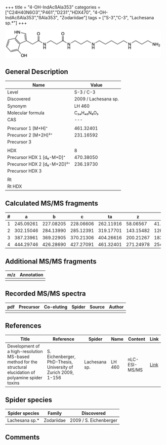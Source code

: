 +++
title = "4-OH-IndAcßAla353"
categories = ["C24H40N6O3","P461","D231","HDX470",
"4-OH-IndAcßAla353","ßAla353",
"Zodariidae"]
tags = ["S-3","C-3",
"Lachesana sp.*"]
+++

![](/img/4-OH-IndAcbAla353.png)

## General Description

| Name                        | Value                |
|-----------------------------|----------------------|
| Level                       | S-3 / C-3                   |
| Discovered                  | 2009 / Lachesana sp. |
| Synonym                     | LH 460               |
| Molecular formula           | C₂₄H₄₀N₆O₃           |
| CAS                         | ---                  |
|                             |                      |
| Precursor 1 [M+H]⁺          | 461.32401            |
| Precursor 2 [M+2H]²⁺        | 231.16592            |
| Precursor 3                 |                      |
|                             |                      |
| HDX                         | 8                    |
| Precursor HDX 1 [d₈-M+D]⁺   | 470.38050            |
| Precursor HDX 2 [d₈-M+2D]²⁺ | 236.19730            |
| Precursor HDX 3             |                      |
|                             |                      |
| Rt                          |                      |
| Rt HDX                      |                      |

## Calculated MS/MS fragments

| # | a         | b         | c         | ta        | z         | y         | tz        |
|---|-----------|-----------|-----------|-----------|-----------|-----------|-----------|
| 1 | 245.09261 | 227.08205 | 228.06606 | 262.11916 | 58.06567  | 41.03912  | 75.09222  |
| 2 | 302.15046 | 284.13990 | 285.12391 | 319.17701 | 143.15482 | 126.12827 | 160.18137 |
| 3 | 387.23961 | 369.22905 | 370.21306 | 404.26616 | 200.21267 | 183.18612 | 217.23922 |
| 4 | 444.29746 | 426.28690 | 427.27091 | 461.32401 | 271.24978 | 254.22323 | 288.27633 |

## Additional MS/MS fragments

| m/z       | Annotation |
|-----------|------------|
|           |            |

## Recorded MS/MS spectra

| pdf | Precursor | Co-eluting | Spider | Source | Author |
|-----|-----------|------------|--------|--------|--------|
|     |           |            |        |        |        |

## References

| Title     | Reference   | Spider    | Name   | Content  | Link |
|-----------|-------------|-----------|--------|----------|-----|
| Development of a high-resolution MS-based method for the structural elucidation of polyamine spider toxins| S. Eichenberger, PhD-Thesis, University of Zurich 2009, 1-156 | Lachesana sp. | LH 460 | nLC-ESI-MS/MS | [Link](https://www.zora.uzh.ch/id/eprint/12787/1/Eichenberger.pdf) |

## Spider species

| Spider species | Family     | Discovered             |
|----------------|------------|------------------------|
| Lachesana sp.* | Zodariidae | 2009 / S. Eichenberger |

## Comments